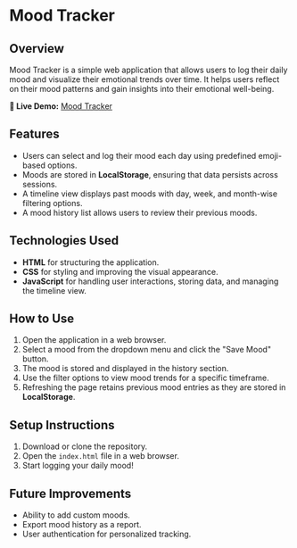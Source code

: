 # Mood Tracker

## Overview
Mood Tracker is a simple web application that allows users to log their daily mood and visualize their emotional trends over time. It helps users reflect on their mood patterns and gain insights into their emotional well-being.

**🔗 Live Demo:** [Mood Tracker](https://prem-prabhat.github.io/EmoTrack/)

## Features
- Users can select and log their mood each day using predefined emoji-based options.
- Moods are stored in **LocalStorage**, ensuring that data persists across sessions.
- A timeline view displays past moods with day, week, and month-wise filtering options.
- A mood history list allows users to review their previous moods.

## Technologies Used
- **HTML** for structuring the application.
- **CSS** for styling and improving the visual appearance.
- **JavaScript** for handling user interactions, storing data, and managing the timeline view.

## How to Use
1. Open the application in a web browser.
2. Select a mood from the dropdown menu and click the "Save Mood" button.
3. The mood is stored and displayed in the history section.
4. Use the filter options to view mood trends for a specific timeframe.
5. Refreshing the page retains previous mood entries as they are stored in **LocalStorage**.

## Setup Instructions
1. Download or clone the repository.
2. Open the `index.html` file in a web browser.
3. Start logging your daily mood!

## Future Improvements
- Ability to add custom moods.
- Export mood history as a report.
- User authentication for personalized tracking.



